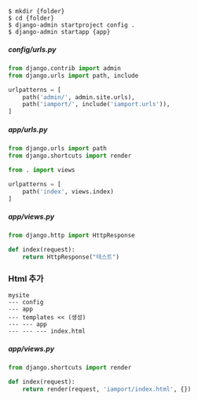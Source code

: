 ```shell
$ mkdir {folder}
$ cd {folder}
$ django-admin startproject config .
$ django-admin startapp {app}
```

##### config/urls.py
```python
from django.contrib import admin
from django.urls import path, include

urlpatterns = [
    path('admin/', admin.site.urls),
    path('iamport/', include('iamport.urls')),
]
```
##### app/urls.py
```python
from django.urls import path
from django.shortcuts import render

from . import views

urlpatterns = [
    path('index', views.index)
]
```
##### app/views.py
```python
from django.http import HttpResponse

def index(request):
    return HttpResponse("테스트")
```
### Html 추가
```
mysite
--- config
--- app
--- templates << (생성)
--- --- app
--- --- --- index.html
```
##### app/views.py
```python
from django.shortcuts import render

def index(request):
    return render(request, 'iamport/index.html', {})
```

